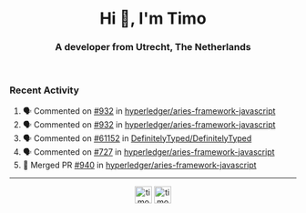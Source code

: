 <h1 align="center">Hi 👋, I'm Timo</h1>
<h3 align="center">A developer from Utrecht, The Netherlands</h3>
<br/>
<!-- https://github.com/rahuldkjain/github-profile-readme-generator --!>

<!--  <p align="left"><img src="https://github-readme-stats.vercel.app/api?username=timoglastra&show_icons=true&count_private=true&" alt="timoglastra" /></p> --!>

<!--
Github language stats
<p align="left"><img src="https://github-readme-stats.vercel.app/api/top-langs/?username=timoglastra&layout=compact" alt="timoglastra" /><p>
-->

<!-- Codestats language stats -->
<!-- <p align="left"><img src="https://codestats-readme.vercel.app/api/top-langs/?username=timoglastra&layout=compact&language_count=12" alt="timoglastra" /><p>    --!>
  
<h3>Recent Activity</h3>

<!--START_SECTION:activity-->
1. 🗣 Commented on [#932](https://github.com/hyperledger/aries-framework-javascript/issues/932) in [hyperledger/aries-framework-javascript](https://github.com/hyperledger/aries-framework-javascript)
2. 🗣 Commented on [#932](https://github.com/hyperledger/aries-framework-javascript/issues/932) in [hyperledger/aries-framework-javascript](https://github.com/hyperledger/aries-framework-javascript)
3. 🗣 Commented on [#61152](https://github.com/DefinitelyTyped/DefinitelyTyped/issues/61152) in [DefinitelyTyped/DefinitelyTyped](https://github.com/DefinitelyTyped/DefinitelyTyped)
4. 🗣 Commented on [#727](https://github.com/hyperledger/aries-framework-javascript/issues/727) in [hyperledger/aries-framework-javascript](https://github.com/hyperledger/aries-framework-javascript)
5. 🎉 Merged PR [#940](https://github.com/hyperledger/aries-framework-javascript/pull/940) in [hyperledger/aries-framework-javascript](https://github.com/hyperledger/aries-framework-javascript)
<!--END_SECTION:activity-->

---

<p align="center">
<a href="https://twitter.com/timoglastra" target="blank"><img align="center" src="https://cdn.jsdelivr.net/npm/simple-icons@3.0.1/icons/twitter.svg" alt="timoglastra" height="30" width="30" /></a>
<a href="https://linkedin.com/in/timoglastra" target="blank"><img align="center" src="https://cdn.jsdelivr.net/npm/simple-icons@3.0.1/icons/linkedin.svg" alt="timoglastra" height="30" width="30" /></a>
</p>



